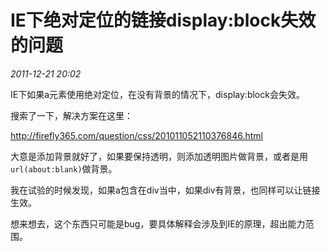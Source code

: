 # IE下绝对定位的链接display:block失效的问题
_2011-12-21 20:02_

IE下如果a元素使用绝对定位，在没有背景的情况下，display:block会失效。

搜索了一下，解决方案在这里：

<http://firefly365.com/question/css/201011052110376846.html>

大意是添加背景就好了，如果要保持透明，则添加透明图片做背景，或者是用`url(about:blank)`做背景。

我在试验的时候发现，如果a包含在div当中，如果div有背景，也同样可以让链接生效。

想来想去，这个东西只可能是bug，要具体解释会涉及到IE的原理，超出能力范围。
